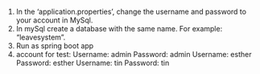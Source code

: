 1. In the ‘application.properties’, change the username and password to your account in MySql.
2. In mySql create a database with the same name. For example: “leavesystem”.
3. Run as spring boot app
4. account for test:
   Username: admin  Password: admin
   Username: esther Password: esther
   Username: tin    Password: tin
